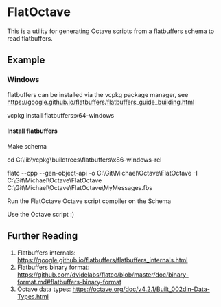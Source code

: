 # FlatOctave

This is a utility for generating Octave scripts from a flatbuffers schema to read flatbuffers.

## Example

### Windows
flatbuffers can be installed via the vcpkg package manager, see https://google.github.io/flatbuffers/flatbuffers_guide_building.html

vcpkg install flatbuffers:x64-windows
#### Install flatbuffers


Make schema

cd C:\lib\vcpkg\buildtrees\flatbuffers\x86-windows-rel

flatc --cpp --gen-object-api -o C:\Git\Michael\Octave\FlatOctave -I C:\Git\Michael\Octave\FlatOctave C:\Git\Michael\Octave\FlatOctave\MyMessages.fbs

Run the FlatOctave Octave script compiler on the Schema


Use the Octave script :)

## Further Reading

1. Flatbuffers internals: https://google.github.io/flatbuffers/flatbuffers_internals.html
2. Flatbuffers binary format: https://github.com/dvidelabs/flatcc/blob/master/doc/binary-format.md#flatbuffers-binary-format
3. Octave data types: https://octave.org/doc/v4.2.1/Built_002din-Data-Types.html
